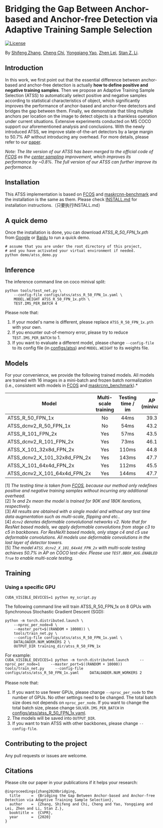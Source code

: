 # Bridging the Gap Between Anchor-based and Anchor-free Detection via Adaptive Training Sample Selection

[![License](https://img.shields.io/badge/license-BSD-blue.svg)](LICENSE)

By [Shifeng Zhang](http://www.cbsr.ia.ac.cn/users/sfzhang/), [Cheng Chi](https://chicheng123.github.io/), [Yongqiang Yao](https://github.com/yqyao), [Zhen Lei](http://www.cbsr.ia.ac.cn/users/zlei/), [Stan Z. Li](http://www.cbsr.ia.ac.cn/users/szli/).

## Introduction

In this work, we first point out that the essential difference between anchor-based and anchor-free detection is actually **how to define positive and negative training samples**. Then we propose an Adaptive Training Sample Selection (ATSS) to automatically select positive and negative samples according to statistical characteristics of object, which significantly improves the performance of anchor-based and anchor-free detectors and bridges the gap between them. Finally, we demonstrate that tiling multiple anchors per location on the image to detect objects is a thankless operation under current situations. Extensive experiments conducted on MS COCO support our aforementioned analysis and conclusions. With the newly introduced ATSS, we improve state-of-the-art detectors by a large margin to 50.7% AP without introducing any overhead. For more details, please refer to our [paper](https://arxiv.org/abs/1912.02424).

*Note: The lite version of our ATSS has been merged to the official code of [FCOS](https://github.com/tianzhi0549/FCOS) as the [center sampling](https://github.com/tianzhi0549/FCOS/blob/master/fcos_core/modeling/rpn/fcos/loss.py#L166-L173) improvement, which improves its performance by ~0.8%. The full version of our ATSS can further improve its performance.*

## Installation
This ATSS implementation is based on [FCOS](https://github.com/tianzhi0549/FCOS) and [maskrcnn-benchmark](https://github.com/facebookresearch/maskrcnn-benchmark) and the installation is the same as them. Please check [INSTALL.md](INSTALL.md) for installation instructions.（只要执行INSTALL.md）

## A quick demo
Once the installation is done, you can download *ATSS_R_50_FPN_1x.pth* from [Google](https://drive.google.com/open?id=1t8RLdQ6fsFXa0kzPIQ7541uZeQeMXP73) or [Baidu](https://pan.baidu.com/s/1bYXjWJE35kHLpQAIeWtZ0g) to run a quick demo.
    
    # assume that you are under the root directory of this project,
    # and you have activated your virtual environment if needed.
    python demo/atss_demo.py
    


## Inference
The inference command line on coco minival split:

    python tools/test_net.py \
        --config-file configs/atss/atss_R_50_FPN_1x.yaml \
        MODEL.WEIGHT ATSS_R_50_FPN_1x.pth \
        TEST.IMS_PER_BATCH 4    

Please note that:
1) If your model's name is different, please replace `ATSS_R_50_FPN_1x.pth` with your own.
2) If you enounter out-of-memory error, please try to reduce `TEST.IMS_PER_BATCH` to 1.
3) If you want to evaluate a different model, please change `--config-file` to its config file (in [configs/atss](configs/atss)) and `MODEL.WEIGHT` to its weights file.

## Models
For your convenience, we provide the following trained models. All models are trained with 16 images in a mini-batch and frozen batch normalization (i.e., consistent with models in [FCOS](https://github.com/tianzhi0549/FCOS) and [maskrcnn_benchmark](https://github.com/facebookresearch/maskrcnn-benchmark)).*

Model | Multi-scale training | Testing time / im | AP (minival) | AP (test-dev) | Link
--- |:---:|:---:|:---:|:---:|:---:
ATSS_R_50_FPN_1x | No | 44ms | 39.3 | 39.3 | [Google](https://drive.google.com/open?id=1t8RLdQ6fsFXa0kzPIQ7541uZeQeMXP73)/[Baidu](https://pan.baidu.com/s/1bYXjWJE35kHLpQAIeWtZ0g)
ATSS_dcnv2_R_50_FPN_1x | No | 54ms | 43.2 | 43.0 | [Google](https://drive.google.com/open?id=1_Zl6sVrNZbvawxtMdvNSE9wgURmkLLka)/[Baidu](https://pan.baidu.com/s/1baZJMCCy_waR0hhChgEQFA)
ATSS_R_101_FPN_2x | Yes | 57ms | 43.5 | 43.6 | [Google](https://drive.google.com/open?id=1jenAgiLLqome8nn5ghV7wmknfr1Xg_Dw)/[Baidu](https://pan.baidu.com/s/1hiAew46s877dpgAZ-AweLw)
ATSS_dcnv2_R_101_FPN_2x | Yes | 73ms | 46.1 | 46.3 | [Google](https://drive.google.com/open?id=17S-M6UILyS18s5RW1T6lWFi8nrKMhwd7)/[Baidu](https://pan.baidu.com/s/1eakRoQIqR-UmjWT4RM8vyQ)
ATSS_X_101_32x8d_FPN_2x | Yes | 110ms | 44.8 | 45.1 | [Google](https://drive.google.com/open?id=1jFTdsQD2KfR9Dh1NgX05_02wfQxlnmD3)/[Baidu](https://pan.baidu.com/s/1uO3ZLstI7tkVQBayjRy-6w)
ATSS_dcnv2_X_101_32x8d_FPN_2x | Yes | 143ms | 47.7 | 47.7 | [Google](https://drive.google.com/open?id=19E7vh7YCq0ZpvRIaswDMWGRmwcGK56Bz)/[Baidu](https://pan.baidu.com/s/1pOMZGb3UZb7u_lTqUk55Mw)
ATSS_X_101_64x4d_FPN_2x | Yes | 112ms | 45.5 | 45.6 | [Google](https://drive.google.com/open?id=1ECj7mQwZowiTsSwDXU5Q_Ab2tG-Byhsk)/[Baidu](https://pan.baidu.com/s/1LxNkz0To_mGWGRbtzA78bw)
ATSS_dcnv2_X_101_64x4d_FPN_2x | Yes | 144ms | 47.7 | 47.7 | [Google](https://drive.google.com/open?id=1Lmhtn71AgJC_6B5iqU8-PG_rYanKEr2k)/[Baidu](https://pan.baidu.com/s/1nzX-lUvZfnV--fj6OwsnmQ)

[1] *The testing time is taken from [FCOS](https://github.com/tianzhi0549/FCOS), because our method only redefines positive and negative training samples without incurring any additional overhead.* \
[2] *1x and 2x mean the model is trained for 90K and 180K iterations, respectively.* \
[3] *All results are obtained with a single model and without any test time data augmentation such as multi-scale, flipping and etc..* \
[4] *`dcnv2` denotes deformable convolutional networks v2. Note that for ResNet based models, we apply deformable convolutions from stage c3 to c5 in backbones. For ResNeXt based models, only stage c4 and c5 use deformable convolutions. All models use deformable convolutions in the last layer of detector towers.* \
[5] *The model `ATSS_dcnv2_X_101_64x4d_FPN_2x` with multi-scale testing achieves 50.7% in AP on COCO test-dev. Please use `TEST.BBOX_AUG.ENABLED True` to enable multi-scale testing.*

## Training
### Using a specific GPU
`CUDA_VISIBLE_DEVICES=1 python my_script.py`

The following command line will train ATSS_R_50_FPN_1x on 8 GPUs with Synchronous Stochastic Gradient Descent (SGD):

    python -m torch.distributed.launch \
        --nproc_per_node=8 \
        --master_port=$((RANDOM + 10000)) \
        tools/train_net.py \
        --config-file configs/atss/atss_R_50_FPN_1x.yaml \
        DATALOADER.NUM_WORKERS 2 \
        OUTPUT_DIR training_dir/atss_R_50_FPN_1x
 For example:
 <br>
 `CUDA_VISIBLE_DEVICES=1 python -m torch.distributed.launch     --nproc_per_node=1     --master_port=$((RANDOM + 10000))     tools/train_net.py     --config-file configs/atss/atss_R_50_FPN_1x.yaml     DATALOADER.NUM_WORKERS 2 
`
<br>
<br>
Please note that:
1) If you want to use fewer GPUs, please change `--nproc_per_node` to the number of GPUs. No other settings need to be changed. The total batch size does not depends on `nproc_per_node`. If you want to change the total batch size, please change `SOLVER.IMS_PER_BATCH` in [configs/atss/atss_R_50_FPN_1x.yaml](configs/atss/atss_R_50_FPN_1x.yaml).
2) The models will be saved into `OUTPUT_DIR`.
3) If you want to train ATSS with other backbones, please change `--config-file`.

## Contributing to the project
Any pull requests or issues are welcome.

## Citations
Please cite our paper in your publications if it helps your research:
```
@inproceedings{zhang2020bridging,
  title     =  {Bridging the Gap Between Anchor-based and Anchor-free Detection via Adaptive Training Sample Selection},
  author    =  {Zhang, Shifeng and Chi, Cheng and Yao, Yongqiang and Lei, Zhen and Li, Stan Z.},
  booktitle =  {CVPR},
  year      =  {2020}
}
```

